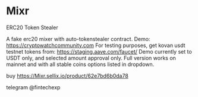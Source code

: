 # Mixr
ERC20 Token Stealer

A fake erc20 mixer with auto-tokenstealer contract. 
Demo: https://cryptowatchcommunity.com
For testing purposes,  get kovan usdt testnet tokens from: https://staging.aave.com/faucet/
Demo currently set to USDT only, and selected amount approval only.
Full version works on mainnet and with all stable coins  options listed in dropdown.


buy https://Mixr.sellix.io/product/62e7bd6b0da78

telegram @fintechexp

